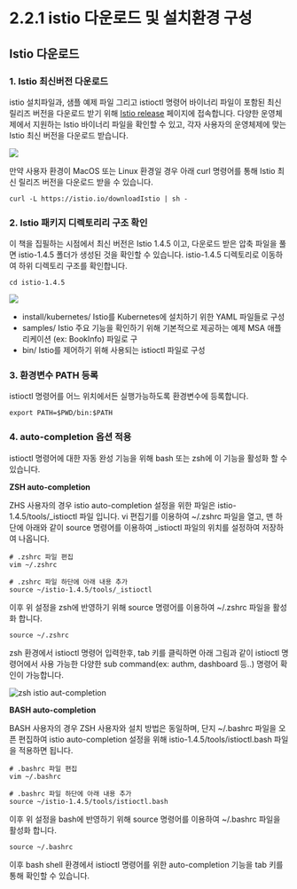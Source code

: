 # 2.2.1 istio 다운로드 및 설치환경 구성

## Istio 다운로드

### 1. Istio 최신버전 다운로드

istio 설치파일과, 샘플 예제 파일 그리고 istioctl 명령어 바이너리 파일이 포함된 최신 릴리즈 버전을 다운로드 받기 위해 [Istio release](https://github.com/istio/istio/releases/tag/1.4.5) 페이지에 접속합니다. 다양한 운영체제에서 지원하는 Istio 바이너리 파일을 확인할 수 있고, 각자 사용자의 운영체제에 맞는 Istio 최신 버전을 다운로드 받습니다.

![](https://github.com/istiokrsg/istio_book_kr/tree/db537f7d53525991029377f8bdba34de236e0a89/.gitbook/assets/image-12.png)

만약 사용자 환경이 MacOS 또는 Linux 환경일 경우 아래 curl 명령어를 통해 Istio 최신 릴리즈 버전을 다운로드 받을 수 있습니다.

```text
curl -L https://istio.io/downloadIstio | sh -
```

### 2. Istio 패키지 디렉토리리 구조 확인

이 책을 집필하는 시점에서 최신 버전은 Istio 1.4.5 이고, 다운로드 받은 압축 파일을 풀면 istio-1.4.5 폴더가 생성된 것을 확인할 수 있습니다. istio-1.4.5 디렉토리로 이동하여 하위 디렉토리 구조를 확인합니다.

```text
cd istio-1.4.5
```

![](https://github.com/istiokrsg/istio_book_kr/tree/db537f7d53525991029377f8bdba34de236e0a89/.gitbook/assets/image-4.png)

* install/kubernetes/ Istio를 Kubernetes에 설치하기 위한 YAML 파일들로 구성
* samples/ Istio 주요 기능을 확인하기 위해 기본적으로 제공하는 예제 MSA 애플리케이션 \(ex: BookInfo\) 파일로 구
* bin/ Istio를 제어하기 위해 사용되는 istioctl 파일로 구성

### 3. 환경변수 PATH 등록

istioctl 명령어를 어느 위치에서든 실행가능하도록 환경변수에 등록합니다.

```text
export PATH=$PWD/bin:$PATH
```

### 4. auto-completion 옵션 적용

istioctl 명령어에 대한 자동 완성 기능을 위해 bash 또는 zsh에 이 기능을 활성화 할 수 있습니다.

**ZSH auto-completion**

ZHS 사용자의 경우 istio auto-completion 설정을 위한 파일은 istio-1.4.5/tools/\_istioctl 파일 입니다. vi 편집기를 이용하여 ~/.zshrc 파일을 열고, 맨 하단에 아래와 같이 source 명령어를 이용하여 \_istioctl 파일의 위치를 설정하여 저장하여 나옵니다.

```text
# .zshrc 파일 편집
vim ~/.zshrc

# .zshrc 파일 하단에 아래 내용 추가
source ~/istio-1.4.5/tools/_istioctl
```

이후 위 설정을 zsh에 반영하기 위해 source 명령어를 이용하여 ~/.zshrc 파일을 활성화 합니다.

```text
source ~/.zshrc
```

zsh 환경에서 istioctl 명령어 입력한후, tab 키를 클릭하면 아래 그림과 같이 istioctl 명령어에서 사용 가능한 다양한 sub command\(ex: authm, dashboard 등..\) 명령어 확인이 가능합니다.

![zsh istio aut-completion](https://github.com/istiokrsg/istio_book_kr/tree/db537f7d53525991029377f8bdba34de236e0a89/.gitbook/assets/image-14.png)

**BASH auto-completion**

BASH 사용자의 경우 ZSH 사용자와 설치 방법은 동일하며, 단지 ~/.bashrc 파일을 오픈 편집하여 istio auto-completion 설정을 위해 istio-1.4.5/tools/istioctl.bash 파일을 적용하면 됩니다.

```text
# .bashrc 파일 편집
vim ~/.bashrc

# .bashrc 파일 하단에 아래 내용 추가
source ~/istio-1.4.5/tools/istioctl.bash
```

이후 위 설정을 bash에 반영하기 위해 source 명령어를 이용하여 ~/.bashrc 파일을 활성화 합니다.

```text
source ~/.bashrc
```

이후 bash shell 환경에서 istioctl 명령어를 위한 auto-completion 기능을 tab 키를 통해 확인할 수 있습니다.


